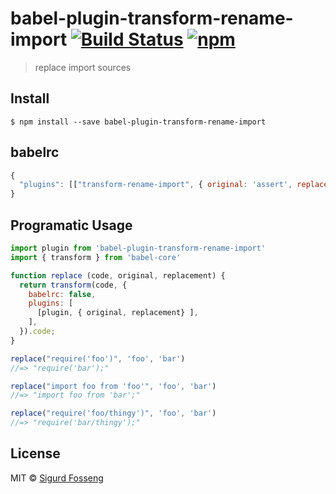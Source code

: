 # babel-plugin-transform-rename-import [![Build Status][travis-image]][travis-url] [![npm][npm-image]][npm-url]
[npm-image]: https://img.shields.io/npm/v/babel-plugin-transform-rename-import.svg?style=flat
[npm-url]: https://npmjs.org/package/babel-plugin-transform-rename-import
[travis-image]: https://travis-ci.org/laat/babel-plugin-transform-rename-import.svg?branch=master
[travis-url]: https://travis-ci.org/laat/babel-plugin-transform-rename-import

> replace import sources

## Install

```
$ npm install --save babel-plugin-transform-rename-import
```

## babelrc
```js
{
  "plugins": [["transform-rename-import", { original: 'assert', replacement: 'power-assert' }]]
}
```

## Programatic Usage

```javascript
import plugin from 'babel-plugin-transform-rename-import'
import { transform } from 'babel-core'

function replace (code, original, replacement) {
  return transform(code, {
    babelrc: false,
    plugins: [
      [plugin, { original, replacement} ],
    ],
  }).code;
}

replace("require('foo')", 'foo', 'bar')
//=> "require('bar');"

replace("import foo from 'foo'", 'foo', 'bar')
//=> "import foo from 'bar';"

replace("require('foo/thingy')", 'foo', 'bar')
//=> "require('bar/thingy');"
```

## License

MIT © [Sigurd Fosseng](https://github.com/laat)

